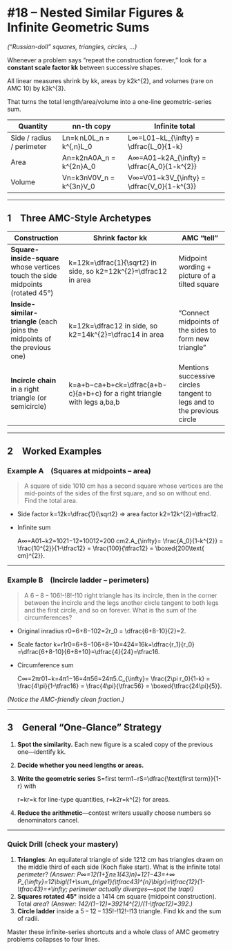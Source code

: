 # #18 – Nested Similar Figures & Infinite Geometric Sums

*(“Russian-doll” squares, triangles, circles, …)*

Whenever a problem says “repeat the construction forever,” look for a **constant scale factor kk** between successive shapes.

All linear measures shrink by kk, areas by k2k^{2}, and volumes (rare on AMC 10) by k3k^{3}.

That turns the total length/area/volume into a one-line geometric-series sum.

| Quantity | nn-th copy | Infinite total |
| --- | --- | --- |
| Side / radius / perimeter | Ln=k nL0L_n = k^{\,n}L_0 | L∞=L01−kL_{\infty} = \dfrac{L_0}{1-k} |
| Area | An=k2nA0A_n = k^{2n}A_0 | A∞=A01−k2A_{\infty} = \dfrac{A_0}{1-k^{2}} |
| Volume | Vn=k3nV0V_n = k^{3n}V_0 | V∞=V01−k3V_{\infty} = \dfrac{V_0}{1-k^{3}} |

---

## 1 Three AMC-Style Archetypes

| Construction | Shrink factor kk | AMC “tell” |
| --- | --- | --- |
| **Square-inside-square** whose vertices touch the side midpoints (rotated 45°) | k=12k=\dfrac{1}{\sqrt2} in side, so k2=12k^{2}=\dfrac12 in area | Midpoint wording + picture of a tilted square |
| **Inside-similar-triangle** (each joins the midpoints of the previous one) | k=12k=\dfrac12 in side, so k2=14k^{2}=\dfrac14 in area | “Connect midpoints of the sides to form new triangle” |
| **Incircle chain** in a right triangle (or semicircle) | k=a+b−ca+b+ck=\dfrac{a+b-c}{a+b+c} for a right triangle with legs a,ba,b | Mentions successive circles tangent to legs and to the previous circle |

---

## 2 Worked Examples

### Example A (Squares at midpoints – area)

> A square of side 1010 cm has a second square whose vertices are the mid-points of the sides of the first square, and so on without end.  Find the total area.
> 
- Side factor k=12k=\dfrac{1}{\sqrt2} ⇒ area factor k2=12k^{2}=\tfrac12.
- Infinite sum
    
    A∞=A01−k2=1021−12=10012=200 cm2.A_{\infty}= \frac{A_0}{1-k^{2}}
              = \frac{10^{2}}{1-\tfrac12}
              = \frac{100}{\tfrac12}
              = \boxed{200\text{ cm}^{2}}.
    

---

### Example B (Incircle ladder – perimeters)

> A 6 ⁣− ⁣8 ⁣− ⁣106\!-\!8\!-\!10 right triangle has its incircle, then in the corner between the incircle and the legs another circle tangent to both legs and the first circle, and so on forever.  What is the sum of the circumferences?
> 
- Original inradius r0=6+8−102=2r_0 = \dfrac{6+8-10}{2}=2.
- Scale factor k=r1r0=6+8−106+8+10=424=16k=\dfrac{r_1}{r_0} =\dfrac{6+8-10}{6+8+10}=\dfrac{4}{24}=\tfrac16.
- Circumference sum
    
    C∞=2πr01−k=4π1−16=4π56=24π5.C_{\infty}= \frac{2\pi r_0}{1-k}
              = \frac{4\pi}{1-\tfrac16}
              = \frac{4\pi}{\tfrac56}
              = \boxed{\tfrac{24\pi}{5}}.
    

*(Notice the AMC-friendly clean fraction.)*

---

## 3 General “One-Glance” Strategy

1. **Spot the similarity.** Each new figure is a scaled copy of the previous one—identify kk.
2. **Decide whether you need lengths or areas.**
3. **Write the geometric series** S=first term1−rS=\dfrac{\text{first term}}{1-r} with
    
    r=kr=k for line-type quantities, r=k2r=k^{2} for areas.
    
4. **Reduce the arithmetic**—contest writers usually choose numbers so denominators cancel.

---

### Quick Drill (check your mastery)

1. **Triangles**: An equilateral triangle of side 1212 cm has triangles drawn on the middle third of each side (Koch flake start). What is the infinite total *perimeter*? *(Answer: P∞=12(1+∑n≥1(43)n)=121−43=+∞ P_{\infty}=12\bigl(1+\sum_{n\ge1}(\tfrac43)^{n}\bigr)=\tfrac{12}{1-\tfrac43}=+\infty; perimeter actually diverges—spot the trap!)*
2. **Squares rotated 45°** inside a 1414 cm square (midpoint construction). Total *area*? *(Answer: 142/(1−12)=39214^{2}/(1-\tfrac12)=392.)*
3. **Circle ladder** inside a 5 ⁣− ⁣12 ⁣− ⁣135\!-\!12\!-\!13 triangle. Find kk and the sum of radii.

Master these infinite-series shortcuts and a whole class of AMC geometry problems collapses to four lines.